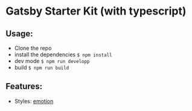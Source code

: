 # Gatsby Starter Kit (with typescript)

## Usage:

- Clone the repo
- install the dependencies `$ npm install`
- dev mode `$ npm run developp`
- build `$ npm run build`

## Features:

- Styles: [emotion](https://emotion.sh/docs/introduction)
